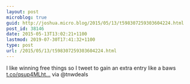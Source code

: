 ```yaml
---
layout: post
microblog: true
guid: http://joshua.micro.blog/2015/05/13/t598307259303604224.html
post_id: 38146
date: 2015-05-13T13:02:21+1100
lastmod: 2019-07-30T17:41:32+1100
type: post
url: /2015/05/13/t598307259303604224.html
---
```

I like winning free things so I tweet to gain an extra entry like a baws [t.co/qsup4MLht...](https://t.co/qsup4MLhtl) via @tnwdeals
